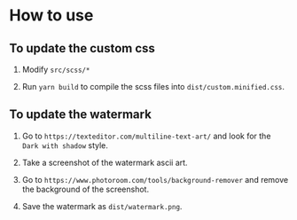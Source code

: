 # How to use


## To update the custom css
1. Modify `src/scss/*`

2. Run `yarn build` to compile the scss files into `dist/custom.minified.css`.

## To update the watermark
1. Go to `https://texteditor.com/multiline-text-art/` and look for the `Dark with shadow` style.

2. Take a screenshot of the watermark ascii art.

3. Go to `https://www.photoroom.com/tools/background-remover` and remove the background of the screenshot.

4. Save the watermark as `dist/watermark.png`.